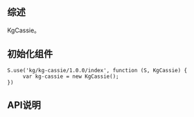 ## 综述

KgCassie。

## 初始化组件
		
    S.use('kg/kg-cassie/1.0.0/index', function (S, KgCassie) {
         var kg-cassie = new KgCassie();
    })

## API说明
